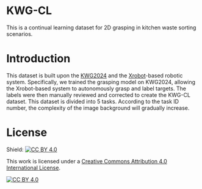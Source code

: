 # KWG-CL
This is a continual learning dataset for 2D grasping in kitchen waste sorting scenarios. 
# Introduction
This dataset is built upon the [KWG2024](https://github.com/HNUsong/KWG2024) and the [Xrobot](https://github.com/TDA-2030/XRobot)-based robotic system. Specifically, we trained the grasping model on KWG2024, allowing the Xrobot-based system to autonomously grasp and label targets. The labels were then manually reviewed and corrected to create the KWG-CL dataset. This dataset is divided into 5 tasks. According to the task ID number, the complexity of the image background will gradually increase.
# License
Shield: [![CC BY 4.0][cc-by-shield]][cc-by]

This work is licensed under a
[Creative Commons Attribution 4.0 International License][cc-by].

[![CC BY 4.0][cc-by-image]][cc-by]

[cc-by]: http://creativecommons.org/licenses/by/4.0/
[cc-by-image]: https://i.creativecommons.org/l/by/4.0/88x31.png
[cc-by-shield]: https://img.shields.io/badge/License-CC%20BY%204.0-lightgrey.svg

